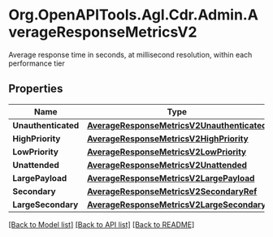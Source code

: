 # Org.OpenAPITools.Agl.Cdr.Admin.AverageResponseMetricsV2
Average response time in seconds, at millisecond resolution, within each performance tier

## Properties

Name | Type | Description | Notes
------------ | ------------- | ------------- | -------------
**Unauthenticated** | [**AverageResponseMetricsV2Unauthenticated**](AverageResponseMetricsV2Unauthenticated.md) |  | 
**HighPriority** | [**AverageResponseMetricsV2HighPriority**](AverageResponseMetricsV2HighPriority.md) |  | 
**LowPriority** | [**AverageResponseMetricsV2LowPriority**](AverageResponseMetricsV2LowPriority.md) |  | 
**Unattended** | [**AverageResponseMetricsV2Unattended**](AverageResponseMetricsV2Unattended.md) |  | 
**LargePayload** | [**AverageResponseMetricsV2LargePayload**](AverageResponseMetricsV2LargePayload.md) |  | 
**Secondary** | [**AverageResponseMetricsV2SecondaryRef**](AverageResponseMetricsV2SecondaryRef.md) |  | [optional] 
**LargeSecondary** | [**AverageResponseMetricsV2LargeSecondary**](AverageResponseMetricsV2LargeSecondary.md) |  | [optional] 

[[Back to Model list]](../README.md#documentation-for-models) [[Back to API list]](../README.md#documentation-for-api-endpoints) [[Back to README]](../README.md)

